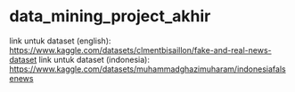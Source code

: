 ﻿# data_mining_project_akhir
 link untuk dataset (english): https://www.kaggle.com/datasets/clmentbisaillon/fake-and-real-news-dataset
 link untuk dataset (indonesia): https://www.kaggle.com/datasets/muhammadghazimuharam/indonesiafalsenews
